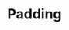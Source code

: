 <script setup>
import CdxDocsTokensTable from '../../src/components/tokens/TokensTable.vue';
import { padding } from '@wikimedia/codex-design-tokens/dist/index.json';
</script>

# Padding

<cdx-docs-tokens-table
	:tokens="padding"
	token-demo="CdxDocsTokenDemo"
	token-category="padding"
	css-property="padding"
	style-target="wrapper"
/>
